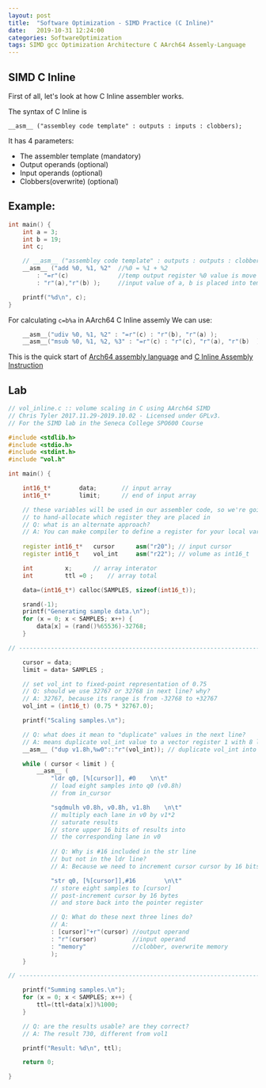 ```yaml
---
layout: post
title:  "Software Optimization - SIMD Practice (C Inline)"
date:   2019-10-31 12:24:00
categories: SoftwareOptimization
tags: SIMD gcc Optimization Architecture C AArch64 Assemly-Language
---
```


## SIMD C Inline

First of all, let's look at how C Inline assembler works.

The syntax of C Inline is 

```__asm__ ("assembley code template" : outputs : inputs : clobbers);```

It has 4 parameters:
- The assembler template (mandatory)
- Output operands (optional)
- Input operands (optional)
- Clobbers(overwrite) (optional)

## Example:
```c++
int main() {
	int a = 3;
	int b = 19;
	int c;

	// __asm__ ("assembley code template" : outputs : outputs : clobbers)
	__asm__ ("add %0, %1, %2"  //%0 = %1 + %2
        : "=r"(c)              //temp output register %0 value is move to c
        : "r"(a),"r"(b) );     //input value of a, b is placed into temp input register %1, %2 

	printf("%d\n", c);
}
```
For calculating ```c=b%a``` in AArch64 C Inline assemly 
We can use:
```c++
    __asm__("udiv %0, %1, %2" : "=r"(c) : "r"(b), "r"(a) );                //c = b/a = 6
    __asm__("msub %0, %1, %2, %3" : "=r"(c) : "r"(c), "r"(a), "r"(b)  );   //c = 19-(6*3) = 1 
```

This is the quick start of [Arch64 assembly language](https://wiki.cdot.senecacollege.ca/wiki/Aarch64_Register_and_Instruction_Quick_Start) and [C Inline Assembly Instruction](https://gcc.gnu.org/onlinedocs/gcc-4.8.2/gcc/Extended-Asm.html)

## Lab
```c++
// vol_inline.c :: volume scaling in C using AArch64 SIMD
// Chris Tyler 2017.11.29-2019.10.02 - Licensed under GPLv3.
// For the SIMD lab in the Seneca College SPO600 Course

#include <stdlib.h>
#include <stdio.h>
#include <stdint.h>
#include "vol.h"

int main() {

	int16_t*		data;		// input array
	int16_t*		limit;		// end of input array

	// these variables will be used in our assembler code, so we're going
	// to hand-allocate which register they are placed in
	// Q: what is an alternate approach?
    // A: You can make compiler to define a register for your local variable. Not have to do the specification
	
    register int16_t*	cursor 		asm("r20");	// input cursor
	register int16_t	vol_int		asm("r22");	// volume as int16_t

	int			x;		// array interator
	int			ttl =0 ;	// array total

	data=(int16_t*) calloc(SAMPLES, sizeof(int16_t));

	srand(-1);
	printf("Generating sample data.\n");
	for (x = 0; x < SAMPLES; x++) {
		data[x] = (rand()%65536)-32768;
	}

// --------------------------------------------------------------------

	cursor = data;
	limit = data+ SAMPLES ;

	// set vol_int to fixed-point representation of 0.75
	// Q: should we use 32767 or 32768 in next line? why?
    // A: 32767, because its range is from -32768 to +32767
	vol_int = (int16_t) (0.75 * 32767.0);

	printf("Scaling samples.\n");

	// Q: what does it mean to "duplicate" values in the next line?
    // A: means duplicate vol_int value to a vector register 1 with 8 lanes of 16 bits (half-word) each
	__asm__ ("dup v1.8h,%w0"::"r"(vol_int)); // duplicate vol_int into v1.8h

	while ( cursor < limit ) {
		__asm__ (
			"ldr q0, [%[cursor]], #0 	\n\t"
			// load eight samples into q0 (v0.8h)
			// from in_cursor

			"sqdmulh v0.8h, v0.8h, v1.8h	\n\t"
			// multiply each lane in v0 by v1*2
			// saturate results
			// store upper 16 bits of results into
			// the corresponding lane in v0
		
			// Q: Why is #16 included in the str line
			// but not in the ldr line?	
            // A: Because we need to increment cursor cursor by 16 bits

			"str q0, [%[cursor]],#16		\n\t"
			// store eight samples to [cursor]
			// post-increment cursor by 16 bytes
			// and store back into the pointer register

			// Q: What do these next three lines do?
            // A: 
			: [cursor]"+r"(cursor) //output operand
			: "r"(cursor)          //input operand 
			: "memory"             //clobber, overwrite memory
			);
	}

// --------------------------------------------------------------------

	printf("Summing samples.\n");
	for (x = 0; x < SAMPLES; x++) {
		ttl=(ttl+data[x])%1000;
	}

	// Q: are the results usable? are they correct?
    // A: The result 730, different from vol1

	printf("Result: %d\n", ttl);

	return 0;

}
```